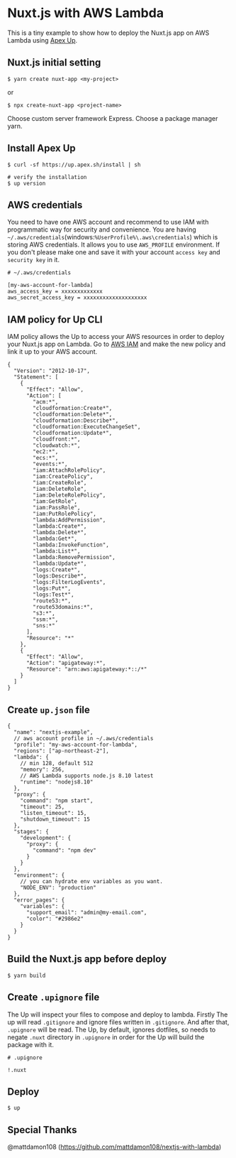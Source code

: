# Nuxt.js with AWS Lambda

This is a tiny example to show how to deploy the Nuxt.js app on AWS Lambda using [Apex Up](https://up.docs.apex.sh).

## Nuxt.js initial setting

```
$ yarn create nuxt-app <my-project>
``` 

or

```
$ npx create-nuxt-app <project-name>
```

Choose custom server framework Express.
Choose a package manager yarn.

## Install Apex Up

```
$ curl -sf https://up.apex.sh/install | sh

# verify the installation
$ up version
```

## AWS credentials

You need to have one AWS account and recommend to use IAM with programmatic way for security and convenience. You are having `~/.aws/credentials`(windows:`%UserProfile%\.aws\credentials`) which is storing AWS credentials. It allows you to use `AWS_PROFILE` environment. If you don't please make one and save it with your account `access key` and `security key` in it.

```
# ~/.aws/credentials

[my-aws-account-for-lambda]
aws_access_key = xxxxxxxxxxxxx
aws_secret_access_key = xxxxxxxxxxxxxxxxxxxx
```

## IAM policy for Up CLI

IAM policy allows the Up to access your AWS resources in order to deploy your Nuxt.js app on Lambda. Go to [AWS IAM](https://aws.amazon.com/iam/) and make the new policy and link it up to your AWS account.

```
{
  "Version": "2012-10-17",
  "Statement": [
    {
      "Effect": "Allow",
      "Action": [
        "acm:*",
        "cloudformation:Create*",
        "cloudformation:Delete*",
        "cloudformation:Describe*",
        "cloudformation:ExecuteChangeSet",
        "cloudformation:Update*",
        "cloudfront:*",
        "cloudwatch:*",
        "ec2:*",
        "ecs:*",
        "events:*",
        "iam:AttachRolePolicy",
        "iam:CreatePolicy",
        "iam:CreateRole",
        "iam:DeleteRole",
        "iam:DeleteRolePolicy",
        "iam:GetRole",
        "iam:PassRole",
        "iam:PutRolePolicy",
        "lambda:AddPermission",
        "lambda:Create*",
        "lambda:Delete*",
        "lambda:Get*",
        "lambda:InvokeFunction",
        "lambda:List*",
        "lambda:RemovePermission",
        "lambda:Update*",
        "logs:Create*",
        "logs:Describe*",
        "logs:FilterLogEvents",
        "logs:Put*",
        "logs:Test*",
        "route53:*",
        "route53domains:*",
        "s3:*",
        "ssm:*",
        "sns:*"
      ],
      "Resource": "*"
    },
    {
      "Effect": "Allow",
      "Action": "apigateway:*",
      "Resource": "arn:aws:apigateway:*::/*"
    }
  ]
}
```

## Create `up.json` file

```
{
  "name": "nextjs-example",
  // aws account profile in ~/.aws/credentials
  "profile": "my-aws-account-for-lambda",
  "regions": ["ap-northeast-2"],
  "lambda": {
    // min 128, default 512
    "memory": 256,
    // AWS Lambda supports node.js 8.10 latest
    "runtime": "nodejs8.10"
  },
  "proxy": {
    "command": "npm start",
    "timeout": 25,
    "listen_timeout": 15,
    "shutdown_timeout": 15
  },
  "stages": {
    "development": {
      "proxy": {
        "command": "npm dev"
      }
    }
  },
  "environment": {
    // you can hydrate env variables as you want.
    "NODE_ENV": "production"
  },
  "error_pages": {
    "variables": {
      "support_email": "admin@my-email.com",
      "color": "#2986e2"
    }
  }
}
```

## Build the Nuxt.js app before deploy

```
$ yarn build
```

## Create `.upignore` file

The Up will inspect your files to compose and deploy to lambda. Firstly The up will read `.gitignore` and ignore files written in `.gitignore`. And after that, `.upignore` will be read. The Up, by default, ignores dotfiles, so needs to negate `.nuxt` directory in `.upignore` in order for the Up will build the package with it.

```
# .upignore

!.nuxt
```

## Deploy

```
$ up
```

## Special Thanks

@mattdamon108 (https://github.com/mattdamon108/nextjs-with-lambda)

